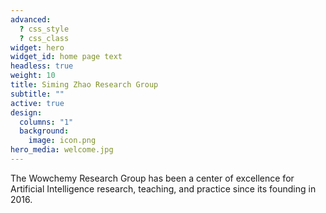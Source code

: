 ```yaml
---
advanced:
  ? css_style
  ? css_class
widget: hero
widget_id: home page text
headless: true
weight: 10
title: Siming Zhao Research Group
subtitle: ""
active: true
design:
  columns: "1"
  background:
    image: icon.png
hero_media: welcome.jpg
---
```


The Wowchemy Research Group has been a center of excellence for Artificial Intelligence research, teaching, and practice since its founding in 2016.
